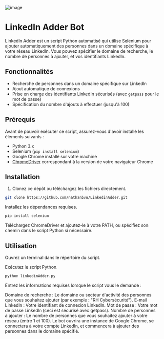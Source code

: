 ![image](https://github.com/user-attachments/assets/fd41df53-91a9-496f-aa0a-bb86c274c63a)


# LinkedIn Adder Bot

LinkedIn Adder est un script Python automatisé qui utilise Selenium pour ajouter automatiquement des personnes dans un domaine spécifique à votre réseau LinkedIn. Vous pouvez spécifier le domaine de recherche, le nombre de personnes à ajouter, et vos identifiants LinkedIn.

## Fonctionnalités

- Recherche de personnes dans un domaine spécifique sur LinkedIn
- Ajout automatique de connexions
- Prise en charge des identifiants LinkedIn sécurisés (avec `getpass` pour le mot de passe)
- Spécification du nombre d'ajouts à effectuer (jusqu'à 100)

## Prérequis

Avant de pouvoir exécuter ce script, assurez-vous d'avoir installé les éléments suivants :

- Python 3.x
- Selenium (`pip install selenium`)
- Google Chrome installé sur votre machine
- [ChromeDriver](https://chromedriver.chromium.org/downloads) correspondant à la version de votre navigateur Chrome

## Installation

1. Clonez ce dépôt ou téléchargez les fichiers directement.

```bash
git clone https://github.com/nathanbvn/LinkedinAdder.git
```
Installez les dépendances requises.
```bash
pip install selenium
```
Téléchargez ChromeDriver et ajoutez-le à votre PATH, ou spécifiez son chemin dans le script Python si nécessaire.


## Utilisation
Ouvrez un terminal dans le répertoire du script.

Exécutez le script Python.

```bash
python linkedinAdder.py
```

Entrez les informations requises lorsque le script vous le demande :

Domaine de recherche : Le domaine ou secteur d'activité des personnes que vous souhaitez ajouter (par exemple : "RH Cybersécurité").
E-mail LinkedIn : Votre identifiant de connexion LinkedIn.
Mot de passe : Votre mot de passe LinkedIn (ceci est sécurisé avec getpass).
Nombre de personnes à ajouter : Le nombre de personnes que vous souhaitez ajouter à votre réseau (entre 1 et 100).
Le bot ouvrira une instance de Google Chrome, se connectera à votre compte LinkedIn, et commencera à ajouter des personnes dans le domaine spécifié.
